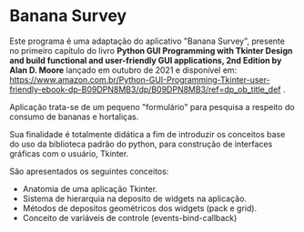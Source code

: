 <h1>Banana Survey</h1>

Este programa é uma adaptação do aplicativo "Banana Survey", presente no primeiro capítulo do livro **Python GUI Programming with Tkinter Design and build functional and user-friendly GUI applications, 2nd Edition by Alan D. Moore** lançado em outubro de 2021 e disponível em: https://www.amazon.com.br/Python-GUI-Programming-Tkinter-user-friendly-ebook-dp-B09DPN8MB3/dp/B09DPN8MB3/ref=dp_ob_title_def .

Aplicação trata-se de um pequeno "formulário" para pesquisa a respeito do consumo de bananas e hortaliças.

Sua finalidade é totalmente didática a fim de introduzir os conceitos base do uso da biblioteca padrão do python, para construção de interfaces gráficas com o usuário, Tkinter.

São apresentados os seguintes conceitos:

* Anatomia de uma aplicação Tkinter.
* Sistema de hierarquia na deposito de widgets na aplicação.
* Métodos de depositos geométricos dos widgets (pack e grid).
* Conceito de variáveis de controle (events-bind-callback)


